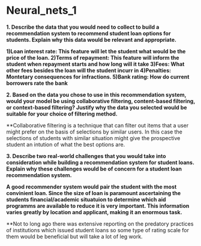 # Neural_nets_1


**1. Describe the data that you would need to collect to build a recommendation system to recommend student loan options for students. Explain why this data would be relevant and appropriate.**



**1)Loan interest rate: This feature will let the student what would be the price of the loan.
2)Terms of repayment: This feature will inform the student when repayment starts and how long will it take
3)Fees: What other fees besides the loan will the student incurr in 
4)Penalties: Montetary consequences for infractions.
5)Bank rating: How do current borrowers rate the bank** 



**2. Based on the data you chose to use in this recommendation system, would your model be using collaborative filtering, content-based filtering, or context-based filtering? Justify why the data you selected would be suitable for your choice of filtering method.**



**Collaborative filtering is a technique that can filter out items that a user might prefer on the basis of selections by similar users.
In this case the selections of students with similar situation might give the prospective student an intution of what the best options are.



**3. Describe two real-world challenges that you would take into consideration while building a recommendation system for student loans. Explain why these challenges would be of concern for a student loan recommendation system.**

**A good recommender system would pair the student with the most convinient loan. 
Since the size of loan is paramount ascertaining the students financial/academic situatuion to determine which aid programms are available to reduce it is very important. This information varies greatly by location and applicant, making it an enormous task.**

**Not to long ago there was extensive reporting on the predatory practices of institutions which issued student loans so some type of rating scale for them would be beneficial but will take a lot of leg work.

